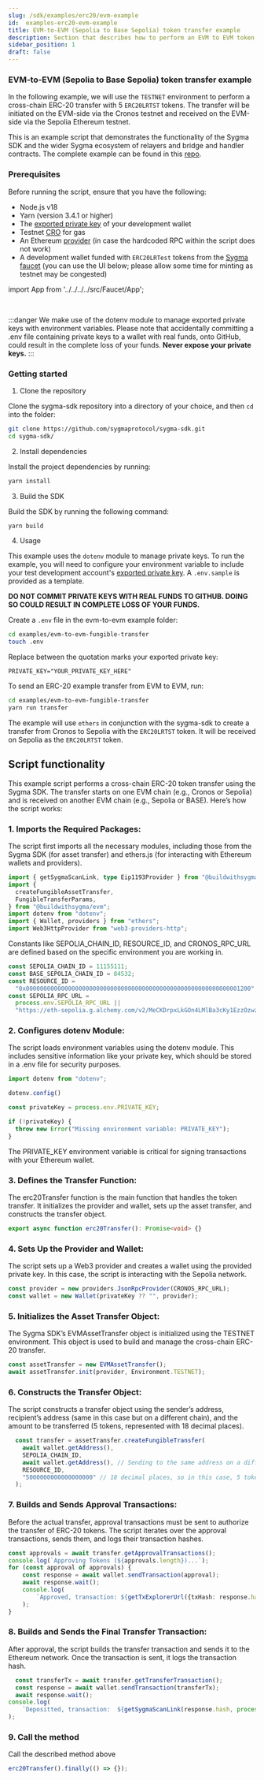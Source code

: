 ```yaml
---
slug: /sdk/examples/erc20/evm-example
id:  examples-erc20-evm-example
title: EVM-to-EVM (Sepolia to Base Sepolia) token transfer example
description: Section that describes how to perform an EVM to EVM token transfer.
sidebar_position: 1
draft: false
---
```


### EVM-to-EVM (Sepolia to Base Sepolia) token transfer example

In the following example, we will use the `TESTNET` environment to perform a cross-chain ERC-20 transfer with 5 `ERC20LRTST` tokens. The transfer will be initiated on the EVM-side via the Cronos testnet and received on the EVM-side via the Sepolia Ethereum testnet.

This is an example script that demonstrates the functionality of the Sygma SDK and the wider Sygma ecosystem of relayers and bridge and handler contracts. The complete example can be found in this [repo](
https://github.com/sygmaprotocol/sygma-sdk/tree/main/examples/evm-to-evm-fungible-transfer).

### Prerequisites

Before running the script, ensure that you have the following:

- Node.js v18
- Yarn (version 3.4.1 or higher)
- The [exported private key](https://support.metamask.io/hc/en-us/articles/360015289632-How-to-export-an-account-s-private-key) of your development wallet
- Testnet [CRO](https://docs.cronos.org/for-users/testnet-faucet) for gas 
- An Ethereum [provider](https://www.infura.io/) (in case the hardcoded RPC within the script does not work)
- A development wallet funded with `ERC20LRTest` tokens from the [Sygma faucet](https://faucet-ui-stage.buildwithsygma.com/) (you can use the UI below; please allow some time for minting as testnet may be congested)

import App from '../../../../src/Faucet/App'; 

<App />
<br/>

:::danger
We make use of the dotenv module to manage exported private keys with environment variables. Please note that accidentally committing a .env file containing private keys to a wallet with real funds, onto GitHub, could result in the complete loss of your funds. **Never expose your private keys.**
:::

### Getting started

1. Clone the repository 

Clone the sygma-sdk repository into a directory of your choice, and then `cd` into the folder:

```bash
git clone https://github.com/sygmaprotocol/sygma-sdk.git
cd sygma-sdk/
```

2. Install dependencies
   
Install the project dependencies by running:

```bash
yarn install
```

3. Build the SDK

Build the SDK by running the following command:

```bash
yarn build
```

4. Usage

This example uses the `dotenv` module to manage private keys. To run the example, you will need to configure your environment variable to include your test development account's [exported private key](https://support.metamask.io/hc/en-us/articles/360015289632-How-to-export-an-account-s-private-key). A `.env.sample` is provided as a template.

**DO NOT COMMIT PRIVATE KEYS WITH REAL FUNDS TO GITHUB. DOING SO COULD RESULT IN COMPLETE LOSS OF YOUR FUNDS.**

Create a `.env` file in the evm-to-evm example folder:

```bash
cd examples/evm-to-evm-fungible-transfer
touch .env
```

Replace between the quotation marks your exported private key:

```dotenv
PRIVATE_KEY="YOUR_PRIVATE_KEY_HERE"
```
   
To send an ERC-20 example transfer from EVM to EVM, run:

```bash
cd examples/evm-to-evm-fungible-transfer
yarn run transfer
```

The example will use `ethers` in conjunction with the sygma-sdk to create a transfer from Cronos to Sepolia with the `ERC20LRTST` token. It will be received on Sepolia as the `ERC20LRTST` token.

## Script functionality

This example script performs a cross-chain ERC-20 token transfer using the Sygma SDK. The transfer starts on one EVM chain (e.g., Cronos or Sepolia) and is received on another EVM chain (e.g., Sepolia or BASE). Here’s how the script works:

### 1.	Imports the Required Packages:
The script first imports all the necessary modules, including those from the Sygma SDK (for asset transfer) and ethers.js (for interacting with Ethereum wallets and providers).
```ts
import { getSygmaScanLink, type Eip1193Provider } from "@buildwithsygma/core";
import {
  createFungibleAssetTransfer,
  FungibleTransferParams,
} from "@buildwithsygma/evm";
import dotenv from "dotenv";
import { Wallet, providers } from "ethers";
import Web3HttpProvider from "web3-providers-http";
```
Constants like SEPOLIA_CHAIN_ID, RESOURCE_ID, and CRONOS_RPC_URL are defined based on the specific environment you are working in.
```ts
const SEPOLIA_CHAIN_ID = 11155111;
const BASE_SEPOLIA_CHAIN_ID = 84532;
const RESOURCE_ID =
  "0x0000000000000000000000000000000000000000000000000000000000001200";
const SEPOLIA_RPC_URL =
  process.env.SEPOLIA_RPC_URL ||
  "https://eth-sepolia.g.alchemy.com/v2/MeCKDrpxLkGOn4LMlBa3cKy1EzzOzwzG";
```

### 2. Configures dotenv Module:
The script loads environment variables using the dotenv module. This includes sensitive information like your private key, which should be stored in a .env file for security purposes.

```ts
import dotenv from "dotenv";

dotenv.config()

const privateKey = process.env.PRIVATE_KEY;

if (!privateKey) {
  throw new Error("Missing environment variable: PRIVATE_KEY");
}
```

The PRIVATE_KEY environment variable is critical for signing transactions with your Ethereum wallet.

### 3.	Defines the Transfer Function:
The erc20Transfer function is the main function that handles the token transfer. It initializes the provider and wallet, sets up the asset transfer, and constructs the transfer object.
```ts
export async function erc20Transfer(): Promise<void> {}
```

### 4. Sets Up the Provider and Wallet:

The script sets up a Web3 provider and creates a wallet using the provided private key. In this case, the script is interacting with the Sepolia network.

```ts
const provider = new providers.JsonRpcProvider(CRONOS_RPC_URL);
const wallet = new Wallet(privateKey ?? "", provider);
```

### 5. Initializes the Asset Transfer Object:
The Sygma SDK’s EVMAssetTransfer object is initialized using the TESTNET environment. This object is used to build and manage the cross-chain ERC-20 transfer.
```ts
const assetTransfer = new EVMAssetTransfer();
await assetTransfer.init(provider, Environment.TESTNET);
```
### 6.	Constructs the Transfer Object:
The script constructs a transfer object using the sender’s address, recipient’s address (same in this case but on a different chain), and the amount to be transferred (5 tokens, represented with 18 decimal places).

```ts
  const transfer = assetTransfer.createFungibleTransfer(
    await wallet.getAddress(),
    SEPOLIA_CHAIN_ID,
    await wallet.getAddress(), // Sending to the same address on a different chain
    RESOURCE_ID,
    "5000000000000000000" // 18 decimal places, so in this case, 5 tokens would be sent
  );
```

### 7.	Builds and Sends Approval Transactions:
Before the actual transfer, approval transactions must be sent to authorize the transfer of ERC-20 tokens. The script iterates over the approval transactions, sends them, and logs their transaction hashes.
```ts
const approvals = await transfer.getApprovalTransactions();
console.log(`Approving Tokens (${approvals.length})...`);
for (const approval of approvals) {
    const response = await wallet.sendTransaction(approval);
    await response.wait();
    console.log(
        `Approved, transaction: ${getTxExplorerUrl({txHash: response.hash, chainId: SEPOLIA_CHAIN_ID})}`
    );
}
```


### 8. Builds and Sends the Final Transfer Transaction:
After approval, the script builds the transfer transaction and sends it to the Ethereum network. Once the transaction is sent, it logs the transaction hash.
```ts
  const transferTx = await transfer.getTransferTransaction();
  const response = await wallet.sendTransaction(transferTx);
  await response.wait();
console.log(
    `Depositted, transaction:  ${getSygmaScanLink(response.hash, process.env.SYGMA_ENV)}`
);
```

### 9. Call the method
Call the described method above
```ts
erc20Transfer().finally(() => {});
```
